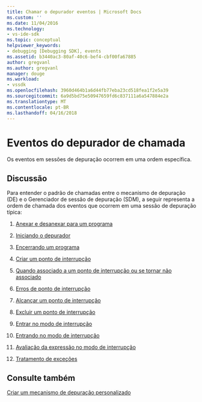 ```yaml
---
title: Chamar o depurador eventos | Microsoft Docs
ms.custom: ''
ms.date: 11/04/2016
ms.technology:
- vs-ide-sdk
ms.topic: conceptual
helpviewer_keywords:
- debugging [Debugging SDK], events
ms.assetid: b3440ac3-80af-40c6-bef4-cbf00fa67885
author: gregvanl
ms.author: gregvanl
manager: douge
ms.workload:
- vssdk
ms.openlocfilehash: 3960d464b1a6d44fb77eba23cd518fea1f2e5a39
ms.sourcegitcommit: 6a9d5bd75e50947659fd6c837111a6a547884e2a
ms.translationtype: MT
ms.contentlocale: pt-BR
ms.lasthandoff: 04/16/2018
---
```

# <a name="calling-debugger-events"></a>Eventos do depurador de chamada
Os eventos em sessões de depuração ocorrem em uma ordem específica.  
  
## <a name="discussion"></a>Discussão  
 Para entender o padrão de chamadas entre o mecanismo de depuração (DE) e o Gerenciador de sessão de depuração (SDM), a seguir representa a ordem de chamada dos eventos que ocorrem em uma sessão de depuração típica:  
  
1.  [Anexar e desanexar para um programa](../../extensibility/debugger/attaching-and-detaching-to-a-program.md)  
  
2.  [Iniciando o depurador](../../extensibility/debugger/launching-the-debugger.md)  
  
3.  [Encerrando um programa](../../extensibility/debugger/terminating-a-program.md)  
  
4.  [Criar um ponto de interrupção](../../extensibility/debugger/creating-a-breakpoint.md)  
  
5.  [Quando associado a um ponto de interrupção ou se tornar não associado](../../extensibility/debugger/when-a-breakpoint-binds-or-becomes-unbound.md)  
  
6.  [Erros de ponto de interrupção](../../extensibility/debugger/breakpoint-errors.md)  
  
7.  [Alcançar um ponto de interrupção](../../extensibility/debugger/hitting-a-breakpoint.md)  
  
8.  [Excluir um ponto de interrupção](../../extensibility/debugger/deleting-a-breakpoint.md)  
  
9. [Entrar no modo de interrupção](../../extensibility/debugger/entering-break-mode.md)  
  
10. [Entrando no modo de interrupção](../../extensibility/debugger/stepping-in-break-mode.md)  
  
11. [Avaliação da expressão no modo de interrupção](../../extensibility/debugger/expression-evaluation-in-break-mode.md)  
  
12. [Tratamento de exceções](../../extensibility/debugger/exception-handling-visual-studio-sdk.md)  
  
## <a name="see-also"></a>Consulte também  
 [Criar um mecanismo de depuração personalizado](../../extensibility/debugger/creating-a-custom-debug-engine.md)